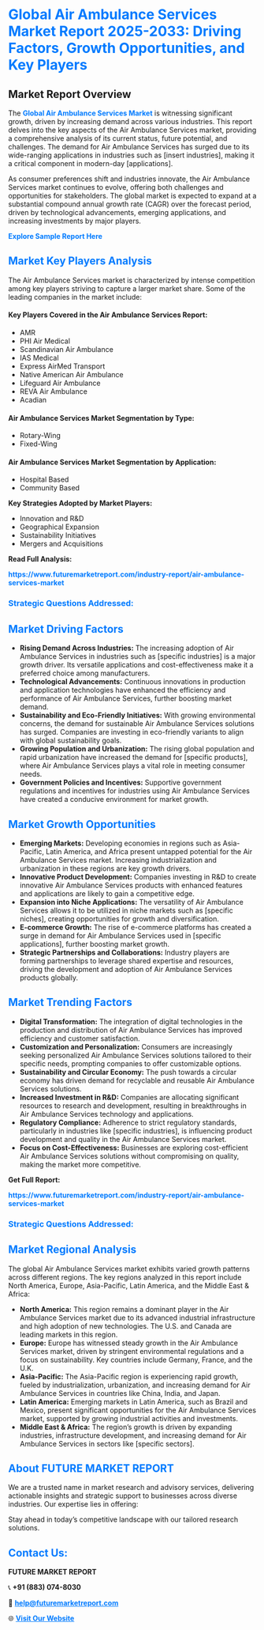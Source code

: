 <h1 style="color: #007BFF;">Global Air Ambulance Services Market Report 2025-2033: Driving Factors, Growth Opportunities, and Key Players</h1>

<section id="overview">
<h2>Market Report Overview</h2>
<p>The <a href="https://www.futuremarketreport.com/industry-report/air-ambulance-services-market" style="color: #007BFF; text-decoration: none;"><strong>Global Air Ambulance Services Market</strong></a> is witnessing significant growth, driven by increasing demand across various industries. This report delves into the key aspects of the Air Ambulance Services market, providing a comprehensive analysis of its current status, future potential, and challenges. The demand for Air Ambulance Services has surged due to its wide-ranging applications in industries such as [insert industries], making it a critical component in modern-day [applications].</p>
<p>As consumer preferences shift and industries innovate, the Air Ambulance Services market continues to evolve, offering both challenges and opportunities for stakeholders. The global market is expected to expand at a substantial compound annual growth rate (CAGR) over the forecast period, driven by technological advancements, emerging applications, and increasing investments by major players.</p>
</section>

<section id="overview">
<p><a href="https://www.futuremarketreport.com/request-sample/reportId=63116" style="color: #007BFF; text-decoration: none;"><strong>Explore Sample Report Here</strong></a></p>
</section>

<section id="key-players">
<h2 style="color: #007BFF;">Market Key Players Analysis</h2>
<p>The Air Ambulance Services market is characterized by intense competition among key players striving to capture a larger market share. Some of the leading companies in the market include:</p>
<h4>Key Players Covered in the Air Ambulance Services Report:</h4>
<ul><li>AMR</li><li>PHI Air Medical</li><li>Scandinavian Air Ambulance</li><li>IAS Medical</li><li>Express AirMed Transport</li><li>Native American Air Ambulance</li><li>Lifeguard Air Ambulance</li><li>REVA Air Ambulance</li><li>Acadian</li></ul>
<h4>Air Ambulance Services Market Segmentation by Type:</h4>
<ul><li>Rotary-Wing</li><li>Fixed-Wing</li></ul>

<h4>Air Ambulance Services Market Segmentation by Application:</h4>
<ul><li>Hospital Based</li><li>Community Based</li></ul>
<p><strong>Key Strategies Adopted by Market Players:</strong></p>
<ul>
<li>Innovation and R&D</li>
<li>Geographical Expansion</li>
<li>Sustainability Initiatives</li>
<li>Mergers and Acquisitions</li>
</ul>
</section>

<section>
<p><strong>Read Full Analysis: </strong></p><a href="https://www.futuremarketreport.com/industry-report/air-ambulance-services-market" style="color: #007BFF; text-decoration: none;"><strong>https://www.futuremarketreport.com/industry-report/air-ambulance-services-market</strong></a>
<h3 style="color: #007BFF;">Strategic Questions Addressed:</h3>
</section>

<section id="driving-factors">
<h2 style="color: #007BFF;">Market Driving Factors</h2>
<ul>
<li><strong>Rising Demand Across Industries:</strong> The increasing adoption of Air Ambulance Services in industries such as [specific industries] is a major growth driver. Its versatile applications and cost-effectiveness make it a preferred choice among manufacturers.</li>
<li><strong>Technological Advancements:</strong> Continuous innovations in production and application technologies have enhanced the efficiency and performance of Air Ambulance Services, further boosting market demand.</li>
<li><strong>Sustainability and Eco-Friendly Initiatives:</strong> With growing environmental concerns, the demand for sustainable Air Ambulance Services solutions has surged. Companies are investing in eco-friendly variants to align with global sustainability goals.</li>
<li><strong>Growing Population and Urbanization:</strong> The rising global population and rapid urbanization have increased the demand for [specific products], where Air Ambulance Services plays a vital role in meeting consumer needs.</li>
<li><strong>Government Policies and Incentives:</strong> Supportive government regulations and incentives for industries using Air Ambulance Services have created a conducive environment for market growth.</li>
</ul>
</section>

<section id="growth-opportunities">
<h2 style="color: #007BFF;">Market Growth Opportunities</h2>
<ul>
<li><strong>Emerging Markets:</strong> Developing economies in regions such as Asia-Pacific, Latin America, and Africa present untapped potential for the Air Ambulance Services market. Increasing industrialization and urbanization in these regions are key growth drivers.</li>
<li><strong>Innovative Product Development:</strong> Companies investing in R&D to create innovative Air Ambulance Services products with enhanced features and applications are likely to gain a competitive edge.</li>
<li><strong>Expansion into Niche Applications:</strong> The versatility of Air Ambulance Services allows it to be utilized in niche markets such as [specific niches], creating opportunities for growth and diversification.</li>
<li><strong>E-commerce Growth:</strong> The rise of e-commerce platforms has created a surge in demand for Air Ambulance Services used in [specific applications], further boosting market growth.</li>
<li><strong>Strategic Partnerships and Collaborations:</strong> Industry players are forming partnerships to leverage shared expertise and resources, driving the development and adoption of Air Ambulance Services products globally.</li>
</ul>
</section>

<section id="trending-factors">
<h2 style="color: #007BFF;">Market Trending Factors</h2>
<ul>
<li><strong>Digital Transformation:</strong> The integration of digital technologies in the production and distribution of Air Ambulance Services has improved efficiency and customer satisfaction.</li>
<li><strong>Customization and Personalization:</strong> Consumers are increasingly seeking personalized Air Ambulance Services solutions tailored to their specific needs, prompting companies to offer customizable options.</li>
<li><strong>Sustainability and Circular Economy:</strong> The push towards a circular economy has driven demand for recyclable and reusable Air Ambulance Services solutions.</li>
<li><strong>Increased Investment in R&D:</strong> Companies are allocating significant resources to research and development, resulting in breakthroughs in Air Ambulance Services technology and applications.</li>
<li><strong>Regulatory Compliance:</strong> Adherence to strict regulatory standards, particularly in industries like [specific industries], is influencing product development and quality in the Air Ambulance Services market.</li>
<li><strong>Focus on Cost-Effectiveness:</strong> Businesses are exploring cost-efficient Air Ambulance Services solutions without compromising on quality, making the market more competitive.</li>
</ul>
</section>

<section>
<p><strong>Get Full Report: </strong></p><a href="https://www.futuremarketreport.com/industry-report/air-ambulance-services-market" style="color: #007BFF; text-decoration: none;"><strong>https://www.futuremarketreport.com/industry-report/air-ambulance-services-market</strong></a>
<h3 style="color: #007BFF;">Strategic Questions Addressed:</h3>
</section>


<section id="regional-analysis">
<h2 style="color: #007BFF;">Market Regional Analysis</h2>
<p>The global Air Ambulance Services market exhibits varied growth patterns across different regions. The key regions analyzed in this report include North America, Europe, Asia-Pacific, Latin America, and the Middle East & Africa:</p>
<ul>
<li><strong>North America:</strong> This region remains a dominant player in the Air Ambulance Services market due to its advanced industrial infrastructure and high adoption of new technologies. The U.S. and Canada are leading markets in this region.</li>
<li><strong>Europe:</strong> Europe has witnessed steady growth in the Air Ambulance Services market, driven by stringent environmental regulations and a focus on sustainability. Key countries include Germany, France, and the U.K.</li>
<li><strong>Asia-Pacific:</strong> The Asia-Pacific region is experiencing rapid growth, fueled by industrialization, urbanization, and increasing demand for Air Ambulance Services in countries like China, India, and Japan.</li>
<li><strong>Latin America:</strong> Emerging markets in Latin America, such as Brazil and Mexico, present significant opportunities for the Air Ambulance Services market, supported by growing industrial activities and investments.</li>
<li><strong>Middle East & Africa:</strong> The region’s growth is driven by expanding industries, infrastructure development, and increasing demand for Air Ambulance Services in sectors like [specific sectors].</li>
</ul>
</section>

<footer>
<h2 style="color: #007BFF;">About FUTURE MARKET REPORT</h2>
<p>We are a trusted name in market research and advisory services, delivering actionable insights and strategic support to businesses across diverse industries. Our expertise lies in offering:</p>

<p>Stay ahead in today’s competitive landscape with our tailored research solutions.</p>

<h2 style="color: #007BFF;">Contact Us:</h2>
<p><strong>FUTURE MARKET REPORT</strong></p>
<p>📞 <strong>+91 (883) 074-8030</strong></p>
<p>📧 <strong><a href="mailto:help@futuremarketreport.com" style="color: #007BFF;">help@futuremarketreport.com</a></strong></p>
<p>🌐 <strong><a href="https://www.futuremarketreport.com/" style="color: #007BFF;">Visit Our Website</a></strong></p>
</footer>